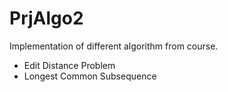# PrjAlgo2
Implementation of different algorithm from course.

* Edit Distance Problem
* Longest Common Subsequence
